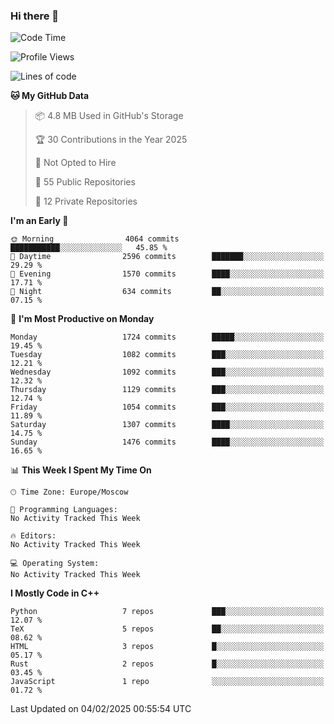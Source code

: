 ### Hi there 👋

<!--
**SemenMartynov/SemenMartynov** is a ✨ _special_ ✨ repository because its `README.md` (this file) appears on your GitHub profile.

Here are some ideas to get you started:

- 🔭 I’m currently working on ...
- 🌱 I’m currently learning ...
- 👯 I’m looking to collaborate on ...
- 🤔 I’m looking for help with ...
- 💬 Ask me about ...
- 📫 How to reach me: ...
- 😄 Pronouns: ...
- ⚡ Fun fact: ...
-->

<!--START_SECTION:waka-->
![Code Time](http://img.shields.io/badge/Code%20Time-0%20secs-blue)

![Profile Views](http://img.shields.io/badge/Profile%20Views-0-blue)

![Lines of code](https://img.shields.io/badge/From%20Hello%20World%20I%27ve%20Written-7.6%20million%20lines%20of%20code-blue)

**🐱 My GitHub Data** 

> 📦 4.8 MB Used in GitHub's Storage 
 > 
> 🏆 30 Contributions in the Year 2025
 > 
> 🚫 Not Opted to Hire
 > 
> 📜 55 Public Repositories 
 > 
> 🔑 12 Private Repositories 
 > 
**I'm an Early 🐤** 

```text
🌞 Morning                4064 commits        ███████████░░░░░░░░░░░░░░   45.85 % 
🌆 Daytime                2596 commits        ███████░░░░░░░░░░░░░░░░░░   29.29 % 
🌃 Evening                1570 commits        ████░░░░░░░░░░░░░░░░░░░░░   17.71 % 
🌙 Night                  634 commits         ██░░░░░░░░░░░░░░░░░░░░░░░   07.15 % 
```
📅 **I'm Most Productive on Monday** 

```text
Monday                   1724 commits        █████░░░░░░░░░░░░░░░░░░░░   19.45 % 
Tuesday                  1082 commits        ███░░░░░░░░░░░░░░░░░░░░░░   12.21 % 
Wednesday                1092 commits        ███░░░░░░░░░░░░░░░░░░░░░░   12.32 % 
Thursday                 1129 commits        ███░░░░░░░░░░░░░░░░░░░░░░   12.74 % 
Friday                   1054 commits        ███░░░░░░░░░░░░░░░░░░░░░░   11.89 % 
Saturday                 1307 commits        ████░░░░░░░░░░░░░░░░░░░░░   14.75 % 
Sunday                   1476 commits        ████░░░░░░░░░░░░░░░░░░░░░   16.65 % 
```


📊 **This Week I Spent My Time On** 

```text
🕑︎ Time Zone: Europe/Moscow

💬 Programming Languages: 
No Activity Tracked This Week

🔥 Editors: 
No Activity Tracked This Week

💻 Operating System: 
No Activity Tracked This Week
```

**I Mostly Code in C++** 

```text
Python                   7 repos             ███░░░░░░░░░░░░░░░░░░░░░░   12.07 % 
TeX                      5 repos             ██░░░░░░░░░░░░░░░░░░░░░░░   08.62 % 
HTML                     3 repos             █░░░░░░░░░░░░░░░░░░░░░░░░   05.17 % 
Rust                     2 repos             █░░░░░░░░░░░░░░░░░░░░░░░░   03.45 % 
JavaScript               1 repo              ░░░░░░░░░░░░░░░░░░░░░░░░░   01.72 % 
```




 Last Updated on 04/02/2025 00:55:54 UTC
<!--END_SECTION:waka-->